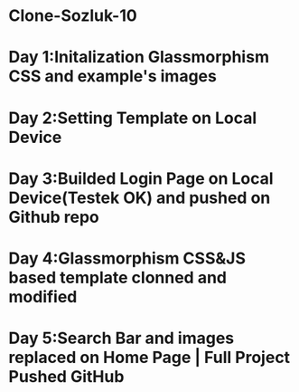 # Clone-Sozluk-10
# Day 1:Initalization Glassmorphism CSS and example's images
# Day 2:Setting Template on Local Device
# Day 3:Builded Login Page on Local Device(Testek OK) and pushed on Github repo
# Day 4:Glassmorphism CSS&JS based template clonned and modified
# Day 5:Search Bar and images replaced on Home Page | Full Project Pushed GitHub
